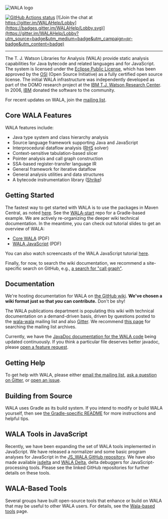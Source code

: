 ![WALA logo](http://wala.sourceforge.net/wiki/images/9/94/WALA-banner.png)

[![GitHub Actions
status](https://github.com/wala/WALA/workflows/Continuous%20integration/badge.svg)](https://github.com/wala/WALA/actions?query=workflow%3A%22Continuous+integration%22)
[![Join the chat at
https://gitter.im/WALAHelp/Lobby](https://badges.gitter.im/WALAHelp/Lobby.svg)](https://gitter.im/WALAHelp/Lobby?utm_source=badge&utm_medium=badge&utm_campaign=pr-badge&utm_content=badge)

-------------------------

The T. J. Watson Libraries for Analysis (WALA) provide static analysis
capabilities for Java bytecode and related languages and for
JavaScript. The system is licensed under the [Eclipse Public
License](http://www.eclipse.org/legal/epl-v10.html), which has been
approved by the [OSI](http://www.opensource.org/) (Open Source
Initiative) as a fully certified open source license. The initial WALA
infrastructure was independently developed as part of the DOMO
research project at the [IBM T.J. Watson Research
Center](http://www.research.ibm.com/). In 2006,
[IBM](http://www.ibm.com/us/) donated the software to the community.

For recent updates on WALA, join the [mailing list](http://sourceforge.net/p/wala/mailman/).

## Core WALA Features

WALA features include:

* Java type system and class hierarchy analysis
* Source language framework supporting Java and JavaScript
* Interprocedural dataflow analysis
  ([RHS](http://www.cs.wisc.edu/~reps/#popl95) solver)
* Context-sensitive tabulation-based slicer
* Pointer analysis and call graph construction
* SSA-based register-transfer language IR
* General framework for iterative dataflow
* General analysis utilities and data structures
* A bytecode instrumentation library ([Shrike](https://github.com/wala/WALA/wiki/Shrike))

## Getting Started

The fastest way to get started with WALA is to use the packages in
Maven Central, as noted
[here](https://github.com/wala/WALA/wiki/Getting-Started#quick-start-using-maven-central-packages).
See the [WALA-start](https://github.com/wala/WALA-start) repo for a
Gradle-based example.  We are actively re-organizing the deeper wiki
technical documentation.  In the meantime, you can check out tutorial
slides to get an overview of WALA:

* [Core WALA](https://wala.github.io/tutorials/PLDI_WALA_Tutorial.pdf) (PDF)
* [WALA
  JavaScript](https://wala.github.io/tutorials/WALAJavaScriptTutorial.pdf)
  (PDF)

You can also watch screencasts of the WALA JavaScript tutorial [here](https://www.youtube.com/user/WALALibraries/videos).

Finally, for now, to search the wiki documentation, we recommend a
site-specific search on GitHub, e.g., [a search for "call
graph"](https://github.com/wala/WALA/search?q=call+graph&type=wikis).

## Documentation

We're hosting documentation for WALA on [the GitHub
wiki](https://github.com/wala/WALA/wiki).  **We've chosen a wiki
format just so that _you_ can contribute.** Don't be shy!

The WALA publications department is populating this wiki with
technical documentation on a demand-driven basis, driven by questions
posted to the [wala-wala](http://sourceforge.net/p/wala/mailman/)
mailing list and also [Gitter](https://gitter.im/WALAHelp/Lobby). We
recommend [this
page](https://groups.google.com/forum/#!forum/wala-sourceforge-net)
for searching the mailing list archives.

Currently, we have the [JavaDoc documentation for the WALA
code](https://wala.github.io/javadoc) being updated continuously. If
you think a particular file deserves better javadoc, please [open a
feature request](https://github.com/wala/WALA/issues).

## Getting Help

To get help with WALA, please either [email the mailing
list](http://sourceforge.net/p/wala/mailman/), [ask a question on
Gitter](https://gitter.im/WALAHelp/Lobby), or [open an
issue](https://github.com/wala/WALA/issues).

## Building from Source

WALA uses Gradle as its build system.  If you intend to modify or
build WALA yourself, then see [the Gradle-specific
README](README-Gradle.md) for more instructions and helpful tips.

## WALA Tools in JavaScript

Recently, we have been expanding the set of WALA tools implemented in
JavaScript. We have released a normalizer and some basic program
analyses for JavaScript in the [JS_WALA GitHub
repository](https://github.com/wala/JS_WALA). We have also made
available [jsdelta](https://github.com/wala/jsdelta) and [WALA
Delta](https://github.com/wala/WALADelta), delta debuggers for
JavaScript-processing tools. Please see the linked GitHub repositories
for further details on these tools.

## WALA-Based Tools

Several groups have built open-source tools that enhance or build on
WALA that may be useful to other WALA users. For details, see the
[Wala-based tools](https://github.com/wala/WALA/wiki/WALA-Based-Tools)
page.
